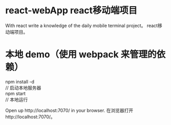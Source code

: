 # react-webApp react移动端项目
With react write a knowledge of the daily mobile terminal project。
react移动端项目。
# 本地 demo（使用 webpack 来管理的依赖）
npm install -d <br/>
// 启动本地服务器 <br/>
npm start <br/>
// 本地运行<br/>

Open up http://localhost:7070/ in your browser. 在浏览器打开 http://localhost:7070/。 
